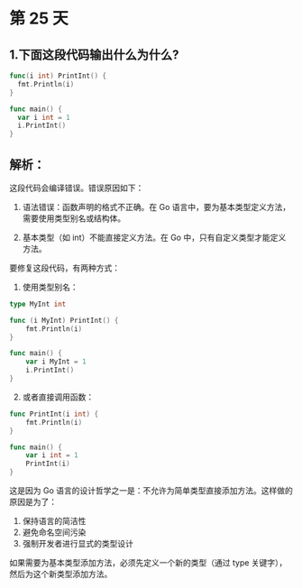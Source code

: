 # 第 25 天

## 1.下面这段代码输出什么为什么?

```go
func(i int) PrintInt() {
  fmt.Println(i)
}

func main() {
  var i int = 1
  i.PrintInt()
}
```

## 解析：
这段代码会编译错误。错误原因如下：

1. 语法错误：函数声明的格式不正确。在 Go 语言中，要为基本类型定义方法，需要使用类型别名或结构体。

2. 基本类型（如 int）不能直接定义方法。在 Go 中，只有自定义类型才能定义方法。

要修复这段代码，有两种方式：

1. 使用类型别名：

```go
type MyInt int

func (i MyInt) PrintInt() {
    fmt.Println(i)
}

func main() {
    var i MyInt = 1
    i.PrintInt()
}
```

2. 或者直接调用函数：
```go
func PrintInt(i int) {
    fmt.Println(i)
}

func main() {
    var i int = 1
    PrintInt(i)
}
```

这是因为 Go 语言的设计哲学之一是：不允许为简单类型直接添加方法。这样做的原因是为了：
1. 保持语言的简洁性
2. 避免命名空间污染
3. 强制开发者进行显式的类型设计

如果需要为基本类型添加方法，必须先定义一个新的类型（通过 type 关键字），然后为这个新类型添加方法。